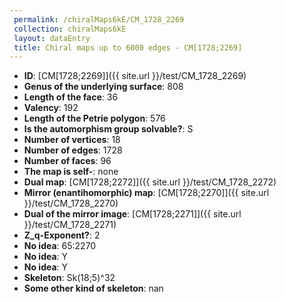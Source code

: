 ```yaml
--- 
 permalink: /chiralMaps6kE/CM_1728_2269 
 collection: chiralMaps6kE
 layout: dataEntry
 title: Chiral maps up to 6000 edges - CM[1728;2269]
---
```


- **ID**: [CM[1728;2269]]({{ site.url }}/test/CM_1728_2269)
- **Genus of the underlying surface**: 808
- **Length of the face**: 36
- **Valency**: 192
- **Length of the Petrie polygon**: 576
- **Is the automorphism group solvable?**: S
- **Number of vertices**: 18
- **Number of edges**: 1728
- **Number of faces**: 96
- **The map is self-**: none
- **Dual map**: [CM[1728;2272]]({{ site.url }}/test/CM_1728_2272)
- **Mirror (enantihomorphic) map**: [CM[1728;2270]]({{ site.url }}/test/CM_1728_2270)
- **Dual of the mirror image**: [CM[1728;2271]]({{ site.url }}/test/CM_1728_2271)
- **Z_q-Exponent?**: 2
- **No idea**:  65:2270
- **No idea**: Y
- **No idea**: Y
- **Skeleton**: Sk(18;5)^32
- **Some other kind of skeleton**: nan
